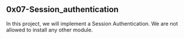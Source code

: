 ## 0x07-Session_authentication
In this project, we will implement a Session Authentication. We are not allowed to install any other module.
